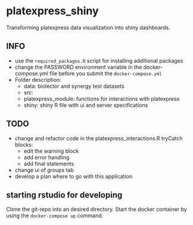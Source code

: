 # platexpress_shiny
Transforming platexpress data visualization into shiny dashboards.

## INFO
- use the `required_packages.R` script for installing additional packages
- change the PASSWORD environment variable in the docker-compose.yml file before you submit the `docker-compose.yml`
- Folder description:
  - data: biolector and synergy test datasets
  - src:
   - platexpress_module: functions for interactions with platexpress
   - shiny: shiny R file with ui and server specifications 

## TODO
- change and refactor code in the platexpress_interactions.R tryCatch blocks: 
  - edit the warning block
  - add error handling
  - add final statements
- change ui of groups tab
- develop a plan where to go with this application

## starting rstudio for developing
Clone the git-repo into an desired directory. Start the docker container by using the `docker-compose up` command.
